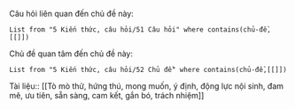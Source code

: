 Câu hỏi liên quan đến chủ đề này:
```dataview
List from "5 Kiến thức, câu hỏi/51 Câu hỏi" where contains(chủ-đề,[[]]) 
```

Chủ đề quan tâm đến chủ đề này:
```dataview
List from "5 Kiến thức, câu hỏi/52 Chủ đề" where contains(chủ-đề,[[]]) 
```

Tài liệu:: [[Tò mò thử, hứng thú, mong muốn, ý định, động lực nội sinh, đam mê, ưu tiên, sẵn sàng, cam kết, gắn bó, trách nhiệm]]